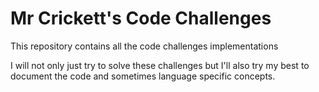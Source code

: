 # Mr Crickett's Code Challenges

This repository contains all the code challenges implementations

I will not only just try to solve these challenges but I'll also
try my best to document the code and sometimes language specific
concepts.

